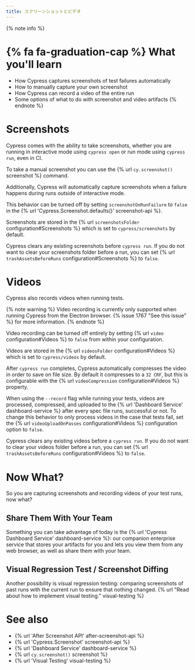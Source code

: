 ```yaml
---
title: スクリーンショットとビデオ
---
```


{% note info %}
# {% fa fa-graduation-cap %} What you'll learn

- How Cypress captures screenshots of test failures automatically
- How to manually capture your own screenshot
- How Cypress can record a video of the entire run
- Some options of what to do with screenshot and video artifacts
{% endnote %}

# Screenshots

Cypress comes with the ability to take screenshots, whether you are running in interactive mode using `cypress open` or run mode using `cypress run`, even in CI.

To take a manual screenshot you can use the {% url `cy.screenshot()` screenshot %} command.

Additionally, Cypress will automatically capture screenshots when a failure happens during runs outside of interactive mode.

This behavior can be turned off by setting `screenshotOnRunFailure` to `false` in the {% url 'Cypress.Screenshot.defaults()' screenshot-api %}.

Screenshots are stored in the {% url `screenshotsFolder` configuration#Screenshots %} which is set to `cypress/screenshots` by default.

Cypress clears any existing screenshots before `cypress run`. If you do not want to clear your screenshots folder before a run, you can set {% url `trashAssetsBeforeRuns` configuration#Screenshots %} to `false`.

# Videos

Cypress also records videos when running tests.

{% note warning %}
Video recording is currently only supported when running Cypress from the Electron browser. {% issue 1767 "See this issue" %} for more information.
{% endnote %}

Video recording can be turned off entirely by setting {% url `video` configuration#Videos %} to `false` from within your configuration.

Videos are stored in the {% url `videosFolder` configuration#Videos %} which is set to `cypress/videos` by default.

After `cypress run` completes, Cypress automatically compresses the video in order to save on file size. By default it compresses to a `32 CRF`, but this is configurable with the {% url `videoCompression` configuration#Videos %} property.

When using the `--record` flag while running your tests, videos are processed, compressed, and uploaded to the {% url 'Dashboard Service' dashboard-service %} after every spec file runs, successful or not. To change this behavior to only process videos in the case that tests fail, set the {% url `videoUploadOnPasses` configuration#Videos %} configuration option to `false`.

Cypress clears any existing videos before a `cypress run`. If you do not want to clear your videos folder before a run, you can set {% url `trashAssetsBeforeRuns` configuration#Videos %} to `false`.

# Now What?

So you are capturing screenshots and recording videos of your test runs, now what?

## Share Them With Your Team

Something you can take advantage of today is the {% url 'Cypress Dashboard Service' dashboard-service %}: our companion enterprise service that stores your artifacts for you and lets you view them from any web browser, as well as share them with your team.

## Visual Regression Test / Screenshot Diffing

Another possibility is visual regression testing: comparing screenshots of past runs with the current run to ensure that nothing changed. {% url "Read about how to implement visual testing." visual-testing %}

# See also

- {% url 'After Screenshot API' after-screenshot-api %}
- {% url 'Cypress.Screenshot' screenshot-api %}
- {% url 'Dashboard Service' dashboard-service %}
- {% url `cy.screenshot()` screenshot %}
- {% url 'Visual Testing' visual-testing %}